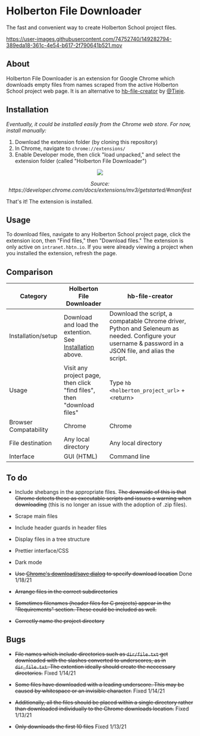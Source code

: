 # Holberton File Downloader
The fast and convenient way to create Holberton School project files.

https://user-images.githubusercontent.com/74752740/149282794-389eda18-361c-4e54-b617-2f790641b521.mov

## About
Holberton File Downloader is an extension for Google Chrome which downloads empty files from names scraped from the active Holberton School project web page. It is an alternative to [hb-file-creator](https://github.com/tieje/hb-file-creator) by [@Tieje](https://github.com/tieje).

## Installation
*Eventually, it could be installed easily from the Chrome web store. For now, install manually:*

1) Download the extension folder (by cloning this repository)
2) In Chrome, navigate to `chrome://extensions/`
3) Enable Developer mode, then click "load unpacked," and select the extension folder (called "Holberton File Downloader")
<div align="center">
  <img src=https://wd.imgix.net/image/BhuKGJaIeLNPW9ehns59NfwqKxF2/vOu7iPbaapkALed96rzN.png>

  <p><em>Source: https://developer.chrome.com/docs/extensions/mv3/getstarted/#manifest</em></p>
</div>

That's it! The extension is installed.

## Usage

To download files, navigate to any Holberton School project page, click the extension icon, then "Find files," then "Download files." The extension is only active on `intranet.hbtn.io`.  If you were already viewing a project when you installed the extension, refresh the page. 

## Comparison
| Category | Holberton File Downloader | hb-file-creator |
|---|---|---|
| Installation/setup | Download and load the extention. See [Installation](#installation) above. | Download the script, a compatable Chrome driver, Python and Seleneum as needed. Configure your username & password in a JSON file, and alias the script. |
| Usage | Visit any project page, then click "find files", then "download files" | Type `hb <holberton_project_url>` + <return\>|
| Browser Compatability | Chrome | Chrome |
| File destination | Any local directory | Any local directory |
| Interface | GUI (HTML) | Command line |

## To do

- Include shebangs in the appropriate files. ~~The downside of this is that Chrome detects these as executable scripts and issues a warning when downloading~~ (this is no longer an issue with the adoption of .zip files).

- Scrape main files

- Include header guards in header files

- Display files in a tree structure

- Prettier interface/CSS

- Dark mode

- ~~Use [Chrome's download/save dialog](https://developer.chrome.com/docs/extensions/reference/downloads/#method-download) to specify download location~~ Done 1/18/21

- ~~Arrange files in the correct subdirectories~~

- ~~Sometimes filenames (header files for C projects) appear in the "Requirements" section. These could be included as well.~~

- ~~Correctly name the project directory~~


## Bugs
- ~~File names which include directories such as `dir/file.txt` get downloaded with the slashes converted to underscores, as in `dir_file.txt`. The extention ideally should create the neccessary directories.~~ Fixed 1/14/21

- ~~Some files have downloaded with a leading underscore. This may be caused by whitespace or an invisible character.~~ Fixed 1/14/21

- ~~Additionally, all the files should be placed within a single directory rather than downloaded individually to the Chrome downloads location.~~ Fixed 1/13/21

- ~~Only downloads the first 10 files~~ Fixed 1/13/21
